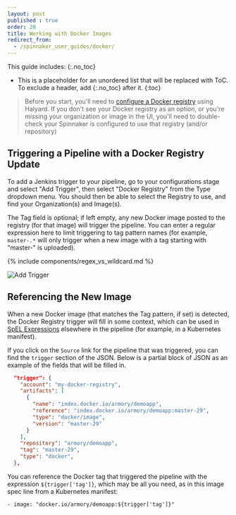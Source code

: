 ```yaml
---
layout: post
published : true
order: 20
title: Working with Docker Images
redirect_from:
  - /spinnaker_user_guides/docker/
---
```


This guide includes:
{:.no_toc}
* This is a placeholder for an unordered list that will be replaced with ToC. To exclude a header, add {:.no_toc} after it.
{:toc}

> Before you start, you'll need to [configure a Docker registry](/spinnaker-install-admin-guides/docker/) using Halyard.  If
> you don't see your Docker registry as an option, or you're missing your
> organization or image in the UI, you'll need to double-check your Spinnaker
> is configured to use that registry (and/or repository)

## Triggering a Pipeline with a Docker Registry Update

To add a Jenkins trigger to your pipeline, go to your configurations stage and
select "Add Trigger", then select "Docker Registry" from the Type dropdown
menu. You should then be able to select the Registry to use, and find your
Organization(s) and Image(s).

The Tag field is optional; if left empty, any new Docker image posted to the
registry (for that image) will trigger the pipeline.  You can enter a regular
expression here to limit triggering to tag pattern names (for example,
`master-.*` will only trigger when a new image with a tag starting with
"master-" is uploaded).

{% include components/regex_vs_wildcard.md %}

![Add Trigger](images/Screen%2520Recording%25202019-01-09%2520at%252010.05%2520AM.gif)

## Referencing the New Image

When a new Docker image (that matches the Tag pattern, if set) is detected,
the Docker Registry trigger will fill in some context, which can be used
in [SpEL Expressions](https://www.spinnaker.io/guides/user/pipeline/expressions/)
elsewhere in the pipeline (for example, in a Kubernetes manifest).

If you click on the `Source` link for the pipeline that was triggered, you
can find the `trigger` section of the JSON.  Below is a partial block of
JSON as an example of the fields that will be filled in.

```json
  "trigger": {
    "account": "my-docker-registry",
    "artifacts": [
      {
        "name": "index.docker.io/armory/demoapp",
        "reference": "index.docker.io/armory/demoapp:master-29",
        "type": "docker/image",
        "version": "master-29"
      }
    ],
    "repository": "armory/demoapp",
    "tag": "master-29",
    "type": "docker",
  },
```

You can reference the Docker tag that triggered the pipeline with the 
expression `${trigger['tag']}`, which may be all you need, as in this 
image spec line from a Kubernetes manifest:

```
- image: "docker.io/armory/demoapp:${trigger['tag']}"
```


